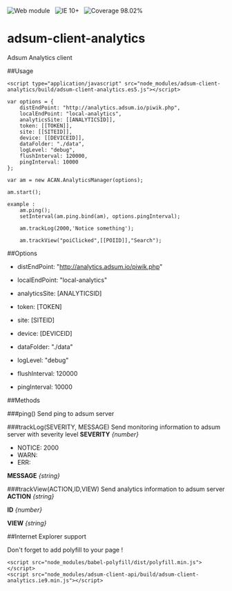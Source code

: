 ![Web module](https://img.shields.io/badge/web-module-orange.svg?style=flat)
&nbsp;
![IE 10+](https://img.shields.io/badge/IE-10+-blue.svg?style=flat)
&nbsp;
![Coverage 98.02%](https://img.shields.io/badge/coverage-98.02%25-brightgreen.svg?style=flat)

# adsum-client-analytics
Adsum Analytics client

##Usage

    <script type="application/javascript" src="node_modules/adsum-client-analytics/build/adsum-client-analytics.es5.js"></script>

    var options = {
        distEndPoint: "http://analytics.adsum.io/piwik.php",
        localEndPoint: "local-analytics",
        analyticsSite: [[ANALYTICSID]],
        token: [[TOKEN]],
        site: [[SITEID]],
        device: [[DEVICEID]],
        dataFolder: "./data",
        logLevel: "debug",
        flushInterval: 120000,
        pingInterval: 10000
    };
    
    var am = new ACAN.AnalyticsManager(options);

    am.start();
    
    example : 
        am.ping();
        setInterval(am.ping.bind(am), options.pingInterval);
        
        am.trackLog(2000,'Notice something');
        
        am.trackView("poiClicked",[[POIID]],"Search");

##Options

 - distEndPoint: "http://analytics.adsum.io/piwik.php"

 - localEndPoint: "local-analytics"

 - analyticsSite: [ANALYTICSID]

 - token: [TOKEN]

 - site: [SITEID]

 - device: [DEVICEID]

 - dataFolder: "./data"

 - logLevel: "debug"

 - flushInterval: 120000

 - pingInterval: 10000

##Methods

###ping()
Send ping to adsum server 

###trackLog(SEVERITY, MESSAGE)
Send monitoring information to adsum server with severity level
**SEVERITY** _{number}_
 - NOTICE: 2000
 - WARN:
 - ERR:

**MESSAGE** _{string}_
   
###trackView(ACTION,ID,VIEW)
Send analytics information to adsum server
**ACTION** _{string}_

**ID** _{number}_

**VIEW** _{string}_
        
##Internet Explorer support

Don't forget to add polyfill to your page ! 

    <script src="node_modules/babel-polyfill/dist/polyfill.min.js"></script>
    <script src="node_modules/adsum-client-api/build/adsum-client-analytics.ie9.min.js"></script>
